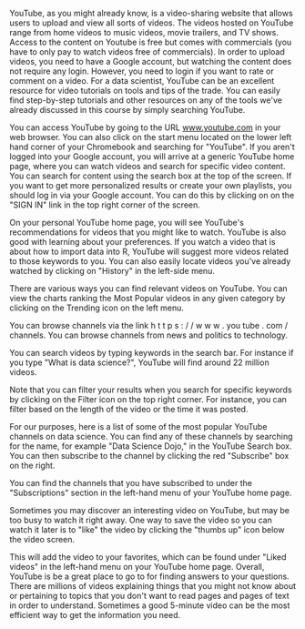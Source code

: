 YouTube, as you might already know, is a video-sharing website that allows users to upload and view all sorts of videos.  The videos hosted on YouTube range from home videos to music videos, movie trailers, and TV shows. Access to the content on Youtube is free but comes with commercials (you have to only pay to watch videos free of commercials). In order to upload videos, you need to have a Google account, but watching the content does not require any login. However, you need to login if you want to rate or comment on a video.  For a data scientist, YouTube can be an excellent resource for video tutorials on tools and tips of the trade.  You can easily find step-by-step tutorials and other resources on any of the tools we've already discussed in this course by simply searching YouTube.

You can access YouTube by going to the URL www.youtube.com in your web browser.  You can also click on the start menu located on the lower left hand corner of your Chromebook and searching for "YouTube".  If you aren't logged into your Google account, you will arrive at a generic YouTube home page, where you can watch videos and search for specific video content.  You can search for content using the search box at the top of the screen.  If you want to get more personalized results or create your own playlists, you should log in via your Google account.  You can do this by clicking on on the "SIGN IN" link in the top right corner of the screen.

On your personal YouTube home page, you will see YouTube's recommendations for videos that you might like to watch.  YouTube is also good with learning about your preferences. If you watch a video that is about how to import data into R, YouTube will suggest more videos related to those keywords to you.  You can also easily locate videos you've already watched by clicking on "History" in the left-side menu. 

There are various ways you can find relevant videos on YouTube.  You can view the charts ranking the Most Popular videos in any given category by clicking on the Trending icon on the left menu.

You can browse channels via the link h t t p s : / / w w w . you tube . com / channels. You can browse channels from news and politics to technology.

You can search videos by typing keywords in the search bar. For instance if you type "What is data science?", YouTube will find around 22 million videos.

Note that you can filter your results when you search for specific keywords by clicking on the Filter icon on the top right corner. For instance, you can filter based on the length of the video or the time it was posted.

For our purposes, here is a list of some of the most popular YouTube channels on data science.  You can find any of these channels by searching for the name, for example "Data Science Dojo," in the YouTube Search box.  You can then subscribe to the channel by clicking the red "Subscribe" box on the right.

You can find the channels that you have subscribed to under the "Subscriptions" section in the left-hand menu of your YouTube home page.

Sometimes you may discover an interesting video on YouTube, but may be too busy to watch it right away.  One way to save the video so you can watch it later is to "like" the video by clicking the "thumbs up" icon below the video screen. 

This will add the video to your favorites, which can be found under "Liked videos" in the left-hand menu on your YouTube home page.  Overall, YouTube is be a great place to go to for finding answers to your questions. There are millions of videos explaining things that you might not know about or pertaining to topics that you don't want to read pages and pages of text in order to understand. Sometimes a good 5-minute video can be the most efficient way to get the information you need.



